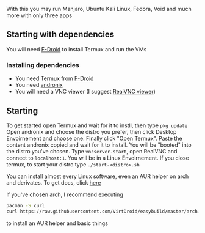 With this you may run Manjaro, Ubuntu Kali Linux, Fedora, Void and much more with only three apps

## Starting with dependencies
You will need [F-Droid](https://f-droid.org/) to install Termux and run the VMs
### Installing dependencies
- You need Termux from [F-Droid](https://f-droid.org/en/packages/com.termux/)
- You need [andronix](https://andronix.app/)
- You will need a VNC viewer (I suggest [RealVNC viewer](https://www.realvnc.com/en/connect/download/viewer/android/))

## Starting
To get started open Termux and wait for it to instll, then type `pkg update`
Open andronix and choose the distro you prefer, then click Desktop Envoirnement and choose one. Finally click "Open Termux".
Paste the content andronix copied and wait for it to install.
You will be "booted" into the distro you've chosen. Type `vncserver-start`, open RealVNC and connect to `localhost:1`. You will be in a Linux Envoirnement.
If you close termux, to start your distro type `./start-<distro>.sh`

You can install almost every Linux software, even an AUR helper on arch and derivates. To get docs, click [here](/docs/aur)

If you've chosen arch, I recommend executing 
```sh
pacman -S curl
curl https://raw.githubusercontent.com/VirtDroid/easybuild/master/arch.sh | bash
```
to install an AUR helper and basic things
